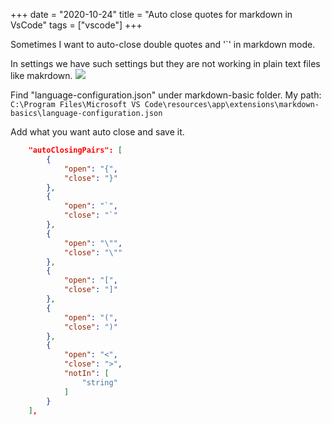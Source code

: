 +++ 
date = "2020-10-24"
title = "Auto close quotes for markdown in VsCode"
tags = ["vscode"]
+++

Sometimes I want to auto-close double quotes and '`' in markdown mode.

In settings we have such settings but they are not working in plain text files like makrdown.
![](https://i.imgur.com/mo59ZXA.png)

Find "language-configuration.json" under markdown-basic folder.
My path: `C:\Program Files\Microsoft VS Code\resources\app\extensions\markdown-basics\language-configuration.json`

Add what you want auto close and save it.
```json
    "autoClosingPairs": [
        {
            "open": "{",
            "close": "}"
        },
        {
            "open": "`",
            "close": "`"
        },
        {
            "open": "\"",
            "close": "\""
        },
        {
            "open": "[",
            "close": "]"
        },
        {
            "open": "(",
            "close": ")"
        },
        {
            "open": "<",
            "close": ">",
            "notIn": [
                "string"
            ]
        }
    ],
```

